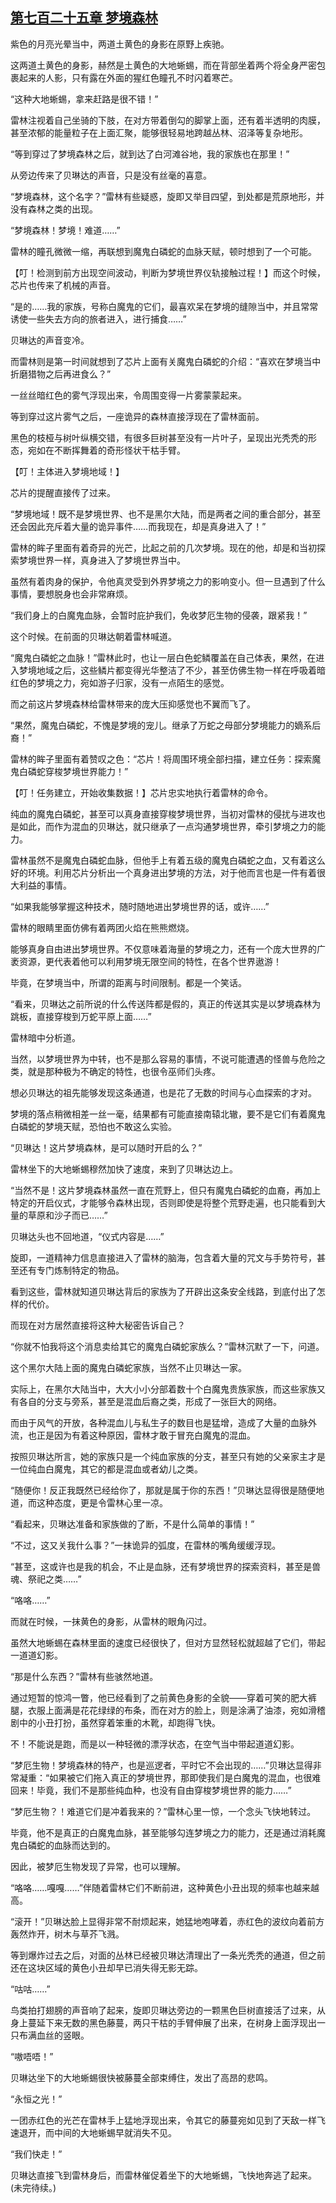 ## [第七百二十五章 梦境森林](https://www.xxbiquge.com/11_11222/8996443.html)


  紫色的月亮光晕当中，两道土黄色的身影在原野上疾驰。

  这两道土黄色的身影，赫然是土黄色的大地蜥蜴，而在背部坐着两个将全身严密包裹起来的人影，只有露在外面的猩红色瞳孔不时闪着寒芒。

  “这种大地蜥蜴，拿来赶路是很不错！”

  雷林注视着自己坐骑的下肢，在对方带着倒勾的脚掌上面，还有着半透明的肉膜，甚至浓郁的能量粒子在上面汇聚，能够很轻易地跨越丛林、沼泽等复杂地形。

  “等到穿过了梦境森林之后，就到达了白河滩谷地，我的家族也在那里！”

  从旁边传来了贝琳达的声音，只是没有丝毫的喜意。

  “梦境森林，这个名字？”雷林有些疑惑，旋即又举目四望，到处都是荒原地形，并没有森林之类的出现。

  “梦境森林！梦境！难道……”

  雷林的瞳孔微微一缩，再联想到魔鬼白磷蛇的血脉天赋，顿时想到了一个可能。

  【叮！检测到前方出现空间波动，判断为梦境世界仪轨接触过程！】而这个时候，芯片也传来了机械的声音。

  “是的……我的家族，号称白魔鬼的它们，最喜欢呆在梦境的缝隙当中，并且常常诱使一些失去方向的旅者进入，进行捕食……”

  贝琳达的声音变冷。

  而雷林则是第一时间就想到了芯片上面有关魔鬼白磷蛇的介绍：“喜欢在梦境当中折磨猎物之后再进食么？”

  一丝丝暗红色的雾气浮现出来，令周围变得一片雾蒙蒙起来。

  等到穿过这片雾气之后，一座诡异的森林直接浮现在了雷林面前。

  黑色的枝桠与树叶纵横交错，有很多巨树甚至没有一片叶子，呈现出光秃秃的形态，宛如在不断挥舞着的奇形怪状干枯手臂。

  【叮！主体进入梦境地域！】

  芯片的提醒直接传了过来。

  “梦境地域！既不是梦境世界、也不是黑尔大陆，而是两者之间的重合部分，甚至还会因此充斥着大量的诡异事件……而我现在，却是真身进入了！”

  雷林的眸子里面有着奇异的光芒，比起之前的几次梦境。现在的他，却是和当初探索梦境世界一样，真身进入了梦境世界当中。

  虽然有着肉身的保护，令他真灵受到外界梦境之力的影响变小。但一旦遇到了什么事情，要想脱身也会非常麻烦。

  “我们身上的白魔鬼血脉，会暂时庇护我们，免收梦厄生物的侵袭，跟紧我！”

  这个时候。在前面的贝琳达朝着雷林喊道。

  “魔鬼白磷蛇之血脉！”雷林此时，也让一层白色蛇鳞覆盖在自己体表，果然，在进入梦境地域之后，这些鳞片都变得光华整洁了不少，甚至仿佛生物一样在呼吸着暗红色的梦境之力，宛如游子归家，没有一点陌生的感觉。

  而之前这片梦境森林给雷林带来的庞大压抑感觉也不翼而飞了。

  “果然，魔鬼白磷蛇，不愧是梦境的宠儿。继承了万蛇之母部分梦境能力的嫡系后裔！”

  雷林的眸子里面有着赞叹之色：“芯片！将周围环境全部扫描，建立任务：探索魔鬼白磷蛇穿梭梦境世界能力！”

  【叮！任务建立，开始收集数据！】芯片忠实地执行着雷林的命令。

  纯血的魔鬼白磷蛇，甚至可以真身直接穿梭梦境世界，当初对雷林的侵扰与进攻也是如此，而作为混血的贝琳达，就只继承了一点沟通梦境世界，牵引梦境之力的能力。

  雷林虽然不是魔鬼白磷蛇血脉，但他手上有着五级的魔鬼白磷蛇之血，又有着这么好的环境。利用芯片分析出一个真身进出梦境的方法，对于他而言也是一件有着很大利益的事情。

  “如果我能够掌握这种技术，随时随地进出梦境世界的话，或许……”

  雷林的眼睛里面仿佛有着两团火焰在熊熊燃烧。

  能够真身自由进出梦境世界。不仅意味着海量的梦境之力，还有一个庞大世界的广袤资源，更代表着他可以利用梦境无限空间的特性，在各个世界遨游！

  毕竟，在梦境当中，所谓的距离与时间限制。都是一个笑话。

  “看来，贝琳达之前所说的什么传送阵都是假的，真正的传送其实是以梦境森林为跳板，直接穿梭到万蛇平原上面……”

  雷林暗中分析道。

  当然，以梦境世界为中转，也不是那么容易的事情，不说可能遭遇的怪兽与危险之类，就是那种极为不确定的特性，也很令巫师们头疼。

  想必贝琳达的祖先能够发现这条通道，也是花了无数的时间与心血探索的才对。

  梦境的落点稍微相差一丝一毫，结果都有可能直接南辕北辙，要不是它们有着魔鬼白磷蛇的梦境天赋，恐怕也不敢这么实验。

  “贝琳达！这片梦境森林，是可以随时开启的么？”

  雷林坐下的大地蜥蜴穆然加快了速度，来到了贝琳达边上。

  “当然不是！这片梦境森林虽然一直在荒野上，但只有魔鬼白磷蛇的血裔，再加上特定的开启仪式，才能够令森林出现，否则即使是将整个荒野走遍，也只能看到大量的草原和沙子而已……”

  贝琳达头也不回地道，“仪式内容是……”

  旋即，一道精神力信息直接进入了雷林的脑海，包含着大量的咒文与手势符号，甚至还有专门炼制特定的物品。

  看到这些，雷林就知道贝琳达背后的家族为了开辟出这条安全线路，到底付出了怎样的代价。

  而现在对方居然直接将这种大秘密告诉自己？

  “你就不怕我将这个消息卖给其它的魔鬼白磷蛇家族么？”雷林沉默了一下，问道。

  这个黑尔大陆上面的魔鬼白磷蛇家族，当然不止贝琳达一家。

  实际上，在黑尔大陆当中，大大小小分部着数十个白魔鬼贵族家族，而这些家族又有各自的分支与旁系，甚至是混血后裔之类，形成了一张巨大的网络。

  而由于风气的开放，各种混血儿与私生子的数目也是猛增，造成了大量的血脉外流，也正是因为有着这种原因，雷林才敢于冒充白魔鬼的混血。

  按照贝琳达所言，她的家族只是一个纯血家族的分支，甚至只有她的父亲家主才是一位纯血白魔鬼，其它的都是混血或者幼儿之类。

  “随便你！反正我既然已经给你了，那就是属于你的东西！”贝琳达显得很是随便地道，而这种态度，更是令雷林心里一凉。

  “看起来，贝琳达准备和家族做的了断，不是什么简单的事情！”

  “不过，这又关我什么事？”一抹诡异的弧度，在雷林的嘴角缓缓浮现。

  “甚至，这或许也是我的机会，不止是血脉，还有梦境世界的探索资料，甚至是兽魂、祭祀之类……”

  “咯咯……”

  而就在时候，一抹黄色的身影，从雷林的眼角闪过。

  虽然大地蜥蜴在森林里面的速度已经很快了，但对方显然轻松就超越了它们，带起一道道幻影。

  “那是什么东西？”雷林有些骇然地道。

  通过短暂的惊鸿一瞥，他已经看到了之前黄色身影的全貌——穿着可笑的肥大裤腿，衣服上面满是花花绿绿的布条，而在对方的脸上，则是涂满了油漆，宛如滑稽剧中的小丑打扮，虽然穿着笨重的木靴，却跑得飞快。

  不！不能说是跑，而是以一种轻微的漂浮状态，在空气当中带起道道幻影。

  “梦厄生物！梦境森林的特产，也是巡逻者，平时它不会出现的……”贝琳达显得非常凝重：“如果被它们拖入真正的梦境世界，那即使我们是白魔鬼的混血，也很难回来！毕竟，我们不是那些纯血种，也没有自由穿梭梦境世界的能力……”

  “梦厄生物？！难道它们是冲着我来的？”雷林心里一惊，一个念头飞快地转过。

  毕竟，他不是真正的白魔鬼血脉，甚至能够勾连梦境之力的能力，还是通过消耗魔鬼白磷蛇的血脉而达到的。

  因此，被梦厄生物发现了异常，也可以理解。

  “咯咯……嘎嘎……”伴随着雷林它们不断前进，这种黄色小丑出现的频率也越来越高。

  “滚开！”贝琳达脸上显得非常不耐烦起来，她猛地咆哮着，赤红色的波纹向着前方轰然炸开，树木与草芥飞溅。

  等到爆炸过去之后，对面的丛林已经被贝琳达清理出了一条光秃秃的通道，但之前还在这块区域的黄色小丑却早已消失得无影无踪。

  “咕咕……”

  鸟类拍打翅膀的声音响了起来，旋即贝琳达旁边的一颗黑色巨树直接活了过来，从身上蔓延下来无数的黑色藤蔓，两只干枯的手臂伸展了出来，在树身上面浮现出一只布满血丝的竖眼。

  “嗷唔唔！”

  贝琳达坐下的大地蜥蜴很快被藤蔓全部束缚住，发出了高昂的悲鸣。

  “永恒之光！”

  一团赤红色的光芒在雷林手上猛地浮现出来，令其它的藤蔓宛如见到了天敌一样飞速退开，而中间的大地蜥蜴早就消失不见。

  “我们快走！”

  贝琳达直接飞到雷林身后，而雷林催促着坐下的大地蜥蜴，飞快地奔逃了起来。(未完待续。)
